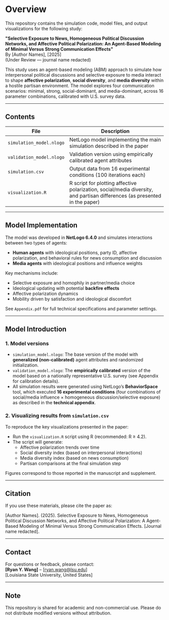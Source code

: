 # Overview

This repository contains the simulation code, model files, and output visualizations for the following study:

**"Selective Exposure to News, Homogeneous Political Discussion Networks, and Affective Political Polarization: An Agent-Based Modeling of Minimal Versus Strong Communication Effects"**  
By [Author Names], [2025]  
(Under Review — journal name redacted)

This study uses an agent-based modeling (ABM) approach to simulate how interpersonal political discussions and selective exposure to media interact to shape **affective polarization**, **social diversity**, and **media diversity** within a hostile partisan environment. The model explores four communication scenarios: minimal, strong, social-dominant, and media-dominant, across 16 parameter combinations, calibrated with U.S. survey data.

---

## Contents

| File | Description |
|------|-------------|
| `simulation_model.nlogo` | NetLogo model implementing the main simulation described in the paper |
| `validation_model.nlogo` | Validation version using empirically calibrated agent attributes |
| `simulation.csv` | Output data from 16 experimental conditions (100 iterations each) |
| `visualization.R` | R script for plotting affective polarization, social/media diversity, and partisan differences (as presented in the paper) |

---

## Model Implementation

The model was developed in **NetLogo 6.4.0** and simulates interactions between two types of agents:

- **Human agents** with ideological positions, party ID, affective polarization, and behavioral rules for news consumption and discussion
- **Media agents** with ideological positions and influence weights

Key mechanisms include:
- Selective exposure and homophily in partner/media choice
- Ideological updating with potential **backfire effects**
- Affective polarization dynamics
- Mobility driven by satisfaction and ideological discomfort

See `Appendix.pdf` for full technical specifications and parameter settings.

---

## Model Introduction

### 1. **Model versions**

- `simulation_model.nlogo`: The base version of the model with **generalized (non-calibrated)** agent attributes and randomized initialization.
- `validation_model.nlogo`: The **empirically calibrated** version of the model based on a nationally representative U.S. survey (see Appendix for calibration details).
- All simulation results were generated using NetLogo’s **BehaviorSpace** tool, which executed **16 experimental conditions** (four combinations of social/media influence × homogeneous discussion/selective exposure) as described in the **technical appendix**.

### 2. **Visualizing results from `simulation.csv`**

To reproduce the key visualizations presented in the paper:

- Run the `visualization.R` script using R (recommended: R ≥ 4.2).
- The script will generate:
  - Affective polarization trends over time  
  - Social diversity index (based on interpersonal interactions)  
  - Media diversity index (based on news consumption)  
  - Partisan comparisons at the final simulation step

Figures correspond to those reported in the manuscript and supplement.

---

## Citation

If you use these materials, please cite the paper as:

[Author Names]. (2025). Selective Exposure to News, Homogeneous Political Discussion Networks, and Affective Political Polarization: A Agent-Based Modeling of Minimal Versus Strong Communication Effects. [Journal name redacted].

---

## Contact

For questions or feedback, please contact:  
**[Ryan Y. Wang]** – [ryan.wang@lsu.edu]  
[Louisiana State University, United States]

---

## Note

This repository is shared for academic and non-commercial use. Please do not distribute modified versions without attribution.
